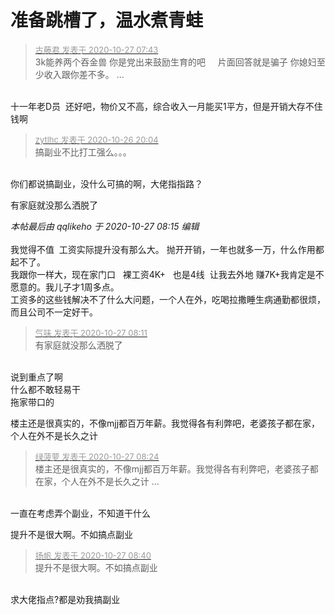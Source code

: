 # 准备跳槽了，温水煮青蛙


<div class="quote"><blockquote><font size="2"><a href="https://www.hostloc.com/forum.php?mod=redirect&amp;goto=findpost&amp;pid=9357118&amp;ptid=758676" target="_blank"><font color="#999999">古藤君 发表于 2020-10-27 07:43</font></a></font><br />
3k能养两个吞金兽 你是党出来鼓励生育的吧&nbsp; &nbsp;&nbsp;&nbsp;片面回答就是骗子 你媳妇至少收入跟你差不多。 ...</blockquote></div><br />
十一年老D员<img src="static/image/smiley/default/lol.gif" smilieid="12" border="0" alt="" />&nbsp;&nbsp;还好吧，物价又不高，综合收入一月能买1平方，但是开销大存不住钱啊

<div class="quote"><blockquote><font size="2"><a href="https://www.hostloc.com/forum.php?mod=redirect&amp;goto=findpost&amp;pid=9355755&amp;ptid=758676" target="_blank"><font color="#999999">zytlhc 发表于 2020-10-26 20:04</font></a></font><br />
搞副业不比打工强么。。。</blockquote></div><br />
你们都说搞副业，没什么可搞的啊，大佬指指路？

有家庭就没那么洒脱了

<i class="pstatus"> 本帖最后由 qqlikeho 于 2020-10-27 08:15 编辑 </i><br />
<br />
我觉得不值&nbsp;&nbsp;工资实际提升没有那么大。 抛开开销，一年也就多一万，什么作用都起不了。<br />
我跟你一样大，现在家门口&nbsp; &nbsp;裸工资4K+&nbsp; &nbsp;也是4线&nbsp;&nbsp;让我去外地 赚7K+我肯定是不愿意的。我儿子才1周多点。<br />
工资多的这些钱解决不了什么大问题，一个人在外，吃喝拉撒睡生病通勤都很烦，而且公司不一定好干。<br />


<div class="quote"><blockquote><font size="2"><a href="https://www.hostloc.com/forum.php?mod=redirect&amp;goto=findpost&amp;pid=9357168&amp;ptid=758676" target="_blank"><font color="#999999">气味 发表于 2020-10-27 08:11</font></a></font><br />
有家庭就没那么洒脱了</blockquote></div><br />
说到重点了啊<br />
什么都不敢轻易干<br />
拖家带口的

楼主还是很真实的，不像mjj都百万年薪。我觉得各有利弊吧，老婆孩子都在家，个人在外不是长久之计

<div class="quote"><blockquote><font size="2"><a href="https://www.hostloc.com/forum.php?mod=redirect&amp;goto=findpost&amp;pid=9357204&amp;ptid=758676" target="_blank"><font color="#999999">绿菠萝 发表于 2020-10-27 08:24</font></a></font><br />
楼主还是很真实的，不像mjj都百万年薪。我觉得各有利弊吧，老婆孩子都在家，个人在外不是长久之计 ...</blockquote></div><br />
一直在考虑弄个副业，不知道干什么

提升不是很大啊。不如搞点副业

<div class="quote"><blockquote><font size="2"><a href="https://www.hostloc.com/forum.php?mod=redirect&amp;goto=findpost&amp;pid=9357265&amp;ptid=758676" target="_blank"><font color="#999999">扬帆 发表于 2020-10-27 08:40</font></a></font><br />
提升不是很大啊。不如搞点副业</blockquote></div><br />
求大佬指点?都是劝我搞副业
